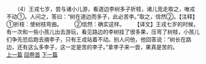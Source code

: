 　　（4）王戎七岁，尝与诸小儿游，看道边李树多子折枝，诸儿竞走取之，唯戎不动①。人问之，答曰：“树在道边而多子，此必苦李。”取之，信然②。【注释】①折枝：使树枝弯曲。
　　②信然：确实这样。
　　【译文】王戎七岁的时候，有一次和一些小孩儿出去游玩，看见路边的李树挂了很多果，压弯了树枝，小孩儿们争先恐后跑去摘李子，只有王戎站着不动。别人问他，他回答说：“树长在路边，还有这么多李子，这一定是苦的李子。”拿李子来一尝，果真是苦的。
<br>[上一篇](06_03) [回卷首](06_00) [下一篇](06_05)
